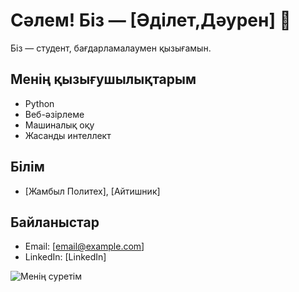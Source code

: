 

# Сәлем! Біз — [Әділет,Дәурен] 👋

Біз — студент, бағдарламалаумен қызығамын.

## Менің қызығушылықтарым
- Python
- Веб-әзірлеме
- Машиналық оқу
- Жасанды интеллект

## Білім
- [Жамбыл Политех], [Айтишник]

## Байланыстар
- Email: [email@example.com]
- LinkedIn: [LinkedIn]

![Менің суретім](https://github.com/ваш-username/my-profiley/blob/main/photo.jpg?raw=true)

